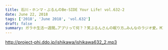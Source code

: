 ```yaml
---
title: 石川・ホンマ・ぶるんのBe-SIDE Your Life! vol.632-2
date: June 22, 2018
tags: ['2018', 'June 2018', 'vol.632']
draft: false
summary: ガラホ生活一週間…アプリって何？？笑ぶるんさんの眠り方…みんなのラジオ愛。MIURA
---
```


http://project-phi.ddo.jp/ishikawa/ishikawa632_2.mp3
